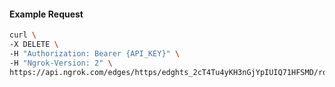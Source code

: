 <!-- Code generated for API Clients. DO NOT EDIT. -->

#### Example Request

```bash
curl \
-X DELETE \
-H "Authorization: Bearer {API_KEY}" \
-H "Ngrok-Version: 2" \
https://api.ngrok.com/edges/https/edghts_2cT4Tu4yKH3nGjYpIUIQ71HFSMD/routes/edghtsrt_2cT4TwFqKgpLVuPMMb96ExnIohA/user_agent_filter
```
